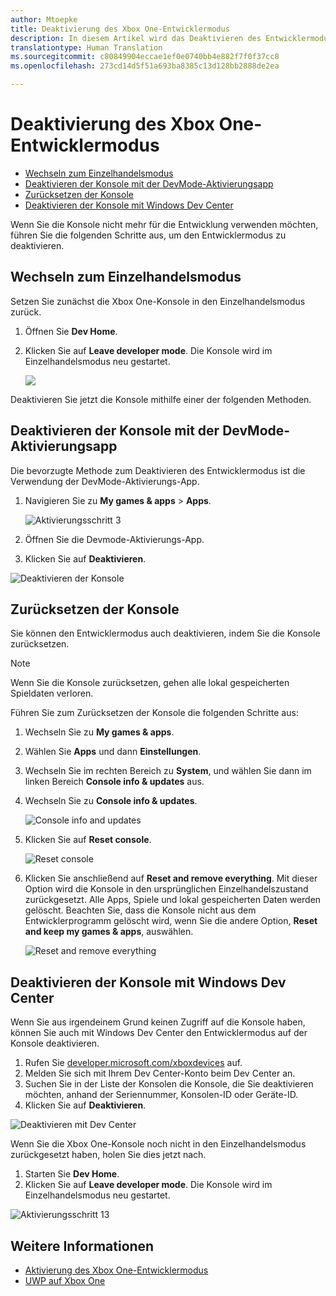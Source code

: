 ```yaml
---
author: Mtoepke
title: Deaktivierung des Xbox One-Entwicklermodus
description: In diesem Artikel wird das Deaktivieren des Entwicklermodus beschrieben.
translationtype: Human Translation
ms.sourcegitcommit: c80849904eccae1ef0e0740bb4e882f7f0f37cc8
ms.openlocfilehash: 273cd14d5f51a693ba8385c13d128bb2888de2ea

---
```


# Deaktivierung des Xbox One-Entwicklermodus

* [Wechseln zum Einzelhandelsmodus](#switch-to-retail-mode)
* [Deaktivieren der Konsole mit der DevMode-Aktivierungsapp](#deactivate-your-console-using-the-dev-mode-activation-app)  
* [Zurücksetzen der Konsole](#reset-your-console)
* [Deaktivieren der Konsole mit Windows Dev Center](#deactivate-your-console-using-windows-dev-center)

Wenn Sie die Konsole nicht mehr für die Entwicklung verwenden möchten, führen Sie die folgenden Schritte aus, um den Entwicklermodus zu deaktivieren.

## Wechseln zum Einzelhandelsmodus
Setzen Sie zunächst die Xbox One-Konsole in den Einzelhandelsmodus zurück.

1. Öffnen Sie **Dev Home**.
2. Klicken Sie auf **Leave developer mode**.  Die Konsole wird im Einzelhandelsmodus neu gestartet.  

   ![](images/deactivation-leave-dev-mode.png)

Deaktivieren Sie jetzt die Konsole mithilfe einer der folgenden Methoden.

## Deaktivieren der Konsole mit der DevMode-Aktivierungsapp

Die bevorzugte Methode zum Deaktivieren des Entwicklermodus ist die Verwendung der DevMode-Aktivierungs-App. 

1. Navigieren Sie zu **My games & apps** > **Apps**.
  
   ![Aktivierungsschritt 3](images/activation-step-3.png)    
   
2.  Öffnen Sie die Devmode-Aktivierungs-App.    
3.  Klicken Sie auf **Deaktivieren**.
  
![Deaktivieren der Konsole](images/deactivation-app.png)

## Zurücksetzen der Konsole

Sie können den Entwicklermodus auch deaktivieren, indem Sie die Konsole zurücksetzen.  

> [!NOTE]
> Wenn Sie die Konsole zurücksetzen, gehen alle lokal gespeicherten Spieldaten verloren.

Führen Sie zum Zurücksetzen der Konsole die folgenden Schritte aus:

1.  Wechseln Sie zu **My games & apps**.  
2.  Wählen Sie **Apps** und dann **Einstellungen**.  
3.  Wechseln Sie im rechten Bereich zu **System**, und wählen Sie dann im linken Bereich **Console info & updates** aus.  
4.  Wechseln Sie zu **Console info & updates**.  
   
    ![Console info and updates](images/deactivation-console-info-updates.png)  
    
5.  Klicken Sie auf **Reset console**.
    
    ![Reset console](images/deactivation-reset-console.png)
    
6.  Klicken Sie anschließend auf **Reset and remove everything**. Mit dieser Option wird die Konsole in den ursprünglichen Einzelhandelszustand zurückgesetzt.  Alle Apps, Spiele und lokal gespeicherten Daten werden gelöscht. Beachten Sie, dass die Konsole nicht aus dem Entwicklerprogramm gelöscht wird, wenn Sie die andere Option, **Reset and keep my games & apps**, auswählen.  
   
    ![Reset and remove everything](images/deactivation-reset-remove.png)

## Deaktivieren der Konsole mit Windows Dev Center

Wenn Sie aus irgendeinem Grund keinen Zugriff auf die Konsole haben, können Sie auch mit Windows Dev Center den Entwicklermodus auf der Konsole deaktivieren.

1. Rufen Sie [developer.microsoft.com/xboxdevices](https://developer.microsoft.com/xboxdevices) auf.    
2. Melden Sie sich mit Ihrem Dev Center-Konto beim Dev Center an.    
3. Suchen Sie in der Liste der Konsolen die Konsole, die Sie deaktivieren möchten, anhand der Seriennummer, Konsolen-ID oder Geräte-ID.  
4. Klicken Sie auf **Deaktivieren**.  
  
![Deaktivieren mit Dev Center](images/deactivation-devcenter.png)

Wenn Sie die Xbox One-Konsole noch nicht in den Einzelhandelsmodus zurückgesetzt haben, holen Sie dies jetzt nach.

1. Starten Sie **Dev Home**.
2. Klicken Sie auf **Leave developer mode**.  Die Konsole wird im Einzelhandelsmodus neu gestartet.

![Aktivierungsschritt 13](images/deactivation-leave-dev-mode.png)

## Weitere Informationen
- [Aktivierung des Xbox One-Entwicklermodus](devkit-activation.md)
- [UWP auf Xbox One](index.md)



<!--HONumber=Aug16_HO3-->


